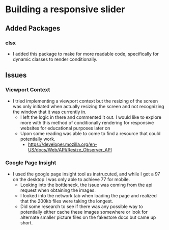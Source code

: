 # Building a responsive slider

## Added Packages

### clsx

- I added this package to make for more readable code, specifically for dynamic classes to render conditionally.

## Issues

### Viewport Context

- I tried implementing a viewport context but the resizing of the screen was only initiated when actually resizing the screen and not recognizing the window that it was currently in.
  - I left the logic in there and commented it out. I would like to explore more with this method of conditionally rendering for responsive websites for educational purposes later on
  - Upon some reading was able to come to find a resource that could potentially work.
    - https://developer.mozilla.org/en-US/docs/Web/API/Resize_Observer_API

### Google Page Insight

- I used the google page insight tool as instrucuted, and while I got a 97 on the desktop I was only able to achieve 77 for mobile.
  - Looking into the bottleneck, the issue was coming from the api request when obtaining the images.
  - I looked into the network tab when loading the page and realized that the 200kb files were taking the longest.
  - Did some research to see if there was any possible way to potentially either cache these images somewhere or look for alternate smaller picture files on the fakestore docs but came up short.
